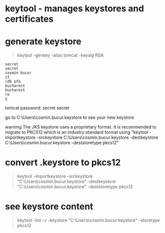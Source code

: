 # keytool - manages keystores and certificates

# generate keystore
> keytool -genkey -alias tomcat -keyalg RSA

    secret
    secret
    cosmin bucur
    it
    cdb pfa
    bucharest
    bucharest
    ro
    y

tomcat password: 
secret
secret

go to C:\Users\cosmin.bucur\.keystore to see your new keystore

warning
The JKS keystore uses a proprietary format. It is recommended to migrate to PKCS12 which is an industry standard format using "keytool -importkeystore -srckeystore C:\Users\cosmin.bucur\.keystore -destkeystore C:\Users\cosmin.bucur\.keystore -deststoretype pkcs12"

# convert .keystore to pkcs12
> keytool -importkeystore -srckeystore "C:\Users\cosmin.bucur\.keystore" -destkeystore "C:\Users\cosmin.bucur\.keystore" -deststoretype pkcs12

# see keystore content
> keytool -list -v -keystore "C:\Users\cosmin.bucur\.keystore" -storetype pkcs12
